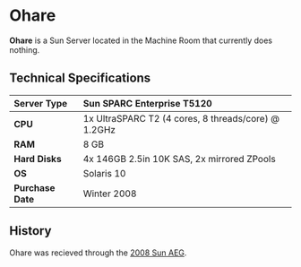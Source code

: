 # Ohare

**Ohare** is a Sun Server located in the Machine Room that currently does nothing.

## Technical Specifications

| **Server Type** | Sun SPARC Enterprise T5120 |
| :--- | :--- |
| **CPU** | 1x UltraSPARC T2 \(4 cores, 8 threads/core\) @ 1.2GHz |
| **RAM** | 8 GB |
| **Hard Disks** | 4x 146GB 2.5in 10K SAS, 2x mirrored ZPools |
| **OS** | Solaris 10 |
| **Purchase Date** | Winter 2008 |

## History

Ohare was recieved through the [2008 Sun AEG](../history/2008-sun-aeg.md).

